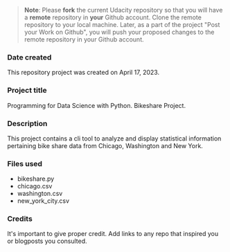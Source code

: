 >**Note**: Please **fork** the current Udacity repository so that you will have a **remote** repository in **your** Github account. Clone the remote repository to your local machine. Later, as a part of the project "Post your Work on Github", you will push your proposed changes to the remote repository in your Github account.

### Date created
This repository project was created on April 17, 2023.

### Project title
Programming for Data Science with Python. Bikeshare Project.

### Description
This project contains a cli tool to analyze and display statistical information pertaining bike share data from Chicago, Washington and New York.

### Files used
- bikeshare.py
- chicago.csv
- washington.csv
- new_york_city.csv

### Credits
It's important to give proper credit. Add links to any repo that inspired you or blogposts you consulted.


